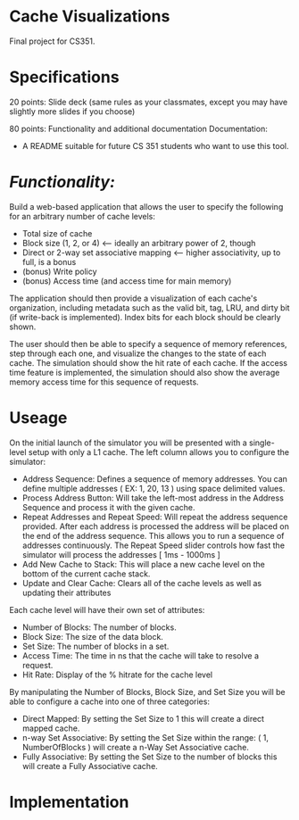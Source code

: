 Cache Visualizations
====================

Final project for CS351.

Specifications
==============
20 points: Slide deck (same rules as your classmates, except you may have
slightly more slides if you choose)

80 points: Functionality and additional documentation
Documentation:
- A README suitable for future CS 351 students who want to use this tool.

*Functionality:*
==================

Build a web-based application that allows the user to specify the
following for an arbitrary number of cache levels:
* Total size of cache
* Block size (1, 2, or 4) <-- ideally an arbitrary power of 2, though
* Direct or 2-way set associative mapping <-- higher associativity, up to
full, is a bonus
* (bonus) Write policy
* (bonus) Access time (and access time for main memory)

The application should then provide a visualization of each cache's
organization, including metadata such as the valid bit, tag, LRU, and
dirty bit (if write-back is implemented). Index bits for each block should
be clearly shown.

The user should then be able to specify a sequence of memory references,
step through each one, and visualize the changes to the state of each
cache. The simulation should show the hit rate of each cache. If the
access time feature is implemented, the simulation should also show the
average memory access time for this sequence of requests.

Useage
======
On the initial launch of the simulator you will be presented with a single-level setup with only a L1 cache.
The left column allows you to configure the simulator:
* Address Sequence: Defines a sequence of memory addresses. You can define multiple addresses ( EX: 1, 20, 13 ) using space delimited values.
* Process Address Button: Will take the left-most address in the Address Sequence and process it with the given cache.
* Repeat Addresses and Repeat Speed: Will repeat the address sequence provided. After each address is processed the address will be placed on the end of the address sequence. This allows you to run a sequence of addresses continuously. The Repeat Speed slider controls how fast the simulator will process the addresses [ 1ms - 1000ms ]
* Add New Cache to Stack: This will place a new cache level on the bottom of the current cache stack. 
* Update and Clear Cache: Clears all of the cache levels as well as updating their attributes

Each cache level will have their own set of attributes:
* Number of Blocks: The number of blocks.
* Block Size: The size of the data block.
* Set Size: The number of blocks in a set.
* Access Time: The time in ns that the cache will take to resolve a request.
* Hit Rate: Display of the % hitrate for the cache level

By manipulating the Number of Blocks, Block Size, and Set Size you will be able to configure a cache into one of three categories:
* Direct Mapped: By setting the Set Size to 1 this will create a direct mapped cache.
* n-way Set Associative: By setting the Set Size within the range: ( 1, NumberOfBlocks ) will create a n-Way Set Associative cache.
* Fully Associative: By setting the Set Size to the number of blocks this will create a Fully Associative cache.


Implementation
==============

